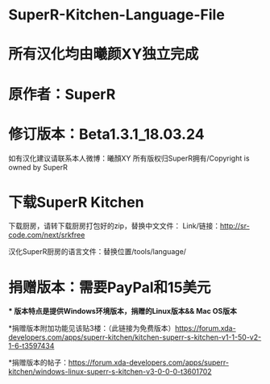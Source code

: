 # SuperR-Kitchen-Language-File
# 所有汉化均由曦颜XY独立完成

# 原作者：SuperR

# 修订版本：Beta1.3.1_18.03.24


如有汉化建议请联系本人微博：曦顏XY
所有版权归SuperR拥有/Copyright is owned by SuperR

# 下载SuperR Kitchen

下载厨房，请转下载厨房打包好的zip，替换中文文件：
Link/链接：http://sr-code.com/next/srkfree

汉化SuperR厨房的语言文件：替换位置/tools/language/

# 捐赠版本：需要PayPal和15美元

<b>* 版本特点是提供Windows环境版本，捐赠的Linux版本&& Mac OS版本</b>

*捐赠版本附加功能见该贴3楼：（此链接为免费版本）https://forum.xda-developers.com/apps/superr-kitchen/kitchen-superr-s-kitchen-v1-1-50-v2-1-6-t3597434

*捐赠版本的帖子：https://forum.xda-developers.com/apps/superr-kitchen/windows-linux-superr-s-kitchen-v3-0-0-0-t3601702
